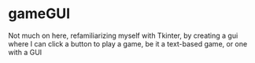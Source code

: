 # gameGUI
Not much on here, refamiliarizing myself with Tkinter, by creating a gui where I can click a button to play a game, be it a text-based game, or one with a GUI

